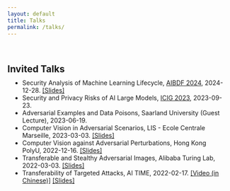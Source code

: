 ```yaml
---
layout: default
title: Talks
permalink: /talks/
---
```


<h1 id="invited-talks"></h1>

<h2 style="margin: 60px 0px 10px;">Invited Talks</h2>

<ul style="margin: 0 10px 0">
<li>Security Analysis of Machine Learning Lifecycle, <a href="https://www.aibdf.org/">AIBDF 2024</a>, 2024-12-28. <a href="../assets/img/AIBDF_ZhengyuZhao.pdf">[Slides]</a> </li> 
<li>Security and Privacy Risks of AI Large Models, <a href="http://icig2023.csig.org.cn/">ICIG 2023</a>, 2023-09-23. </li> 
<li>Adversarial Examples and Data Poisons, Saarland University (Guest Lecture), 2023-06-19. </li> 
<li>Computer Vision in Adversarial Scenarios, LIS - Ecole Centrale Marseille, 2023-03-03. <a href="../assets/img/Talk_Marseille.pdf">[Slides]</a> </li> 
<li>Computer Vision against Adversarial Perturbations, Hong Kong PolyU, 2022-12-16. <a href="../assets/img/PolyU_ZhengyuZhao.pdf">[Slides]</a> </li> 
<li>Transferable and Stealthy Adversarial Images, Alibaba Turing Lab, 2022-03-03. <a href="../assets/img/AIibaba_ZhengyuZhao.pdf">[Slides]</a> </li> 
<li>Transferability of Targeted Attacks, AI TIME, 2022-02-17. <a href="https://www.bilibili.com/video/BV1X44y1H7S4?spm_id_from=333.999.0.0">[Video (in Chinese)]</a> <a href="../assets/img/AITIME_ZhengyuZhao.pdf">[Slides]</a> </li>
</ul>

